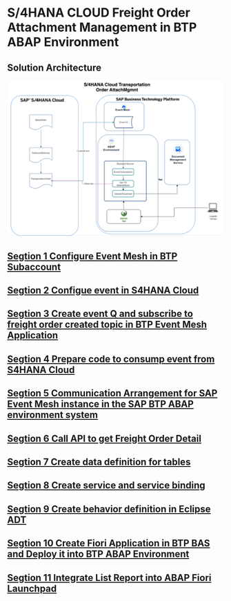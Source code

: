 # S/4HANA CLOUD Freight Order Attachment Management in BTP ABAP Environment

## Solution Architecture
![alt text](image.png)




## [Segtion 1 Configure Event Mesh in BTP Subaccount](./Segtion%201%20Configure%20Event%20Mesh%20in%20BTP%20Subaccount/README.md)
## [Segtion 2 Configue event in S4HANA Cloud](./Segtion%202%20Configue%20event%20in%20S4HANA%20Cloud/README.md)
## [Segtion 3 Create event Q and subscribe to freight order created topic in BTP Event Mesh Application](./Segtion%203%20Create%20event%20Q%20and%20subscribe%20to%20freight%20order%20created%20topic%20in%20BTP%20Event%20Mesh%20Application/README.md)
## [Segtion 4 Prepare code to  consump event from S4HANA Cloud](./Segtion%204%20Prepare%20code%20to%20%20consump%20event%20from%20S4HANA%20Cloud/README.md)
## [Segtion 5 Communication Arrangement for SAP Event Mesh instance in the SAP BTP ABAP environment system](./Segtion%205%20Communication%20Arrangement%20for%20SAP%20Event%20Mesh%20instance%20in%20the%20SAP%20BTP%20ABAP%20environment%20system/README.md)
## [Segtion 6 Call API to get Freight Order Detail](./Segtion%206%20Call%20API%20to%20get%20Freight%20Order%20Detail/README.md)
## [Segtion 7 Create  data definition for tables](./Segtion%207%20Create%20%20data%20definition%20for%20tables/README.md)
## [Segtion 8 Create service and service binding](./Segtion%208%20Create%20service%20and%20service%20binding/README.md)
## [Segtion 9 Create behavior definition in Eclipse ADT](./Segtion%209%20Create%20behavior%20definition%20in%20Eclipse%20ADT/README.md)
## [Segtion 10 Create Fiori Application in BTP BAS and Deploy it into BTP ABAP Environment](./Segtion%2010%20Create%20Fiori%20Application%20in%20BTP%20BAS%20and%20Deploy%20it%20into%20BTP%20ABAP%20Environment/img/README.md)
## [Segtion 11 Integrate List Report into ABAP Fiori Launchpad](./Segtion%2011/README.md)



